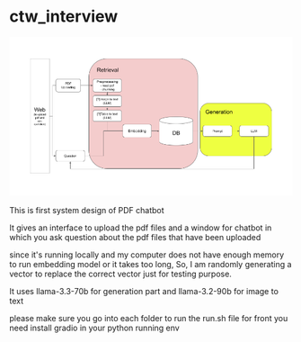 # ctw_interview

![Systen Design](./pdf_chatbot_design_2.png)

This is first system design of PDF chatbot

It gives an interface to upload the pdf files and a window for chatbot in which you ask question about the pdf files that have been uploaded

since it's running locally and my computer does not have enough memory to run embedding model or it takes too long, So, I am randomly generating a vector to replace the correct vector just for testing purpose.

It uses llama-3.3-70b for generation part and llama-3.2-90b for image to text

please make sure you go into each folder to run the run.sh file
for front you need install gradio in your python running env